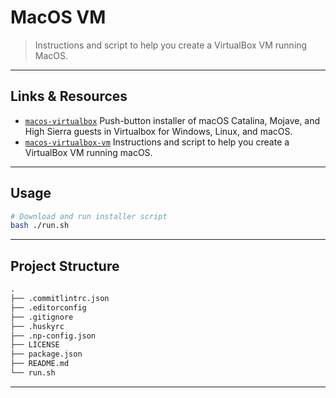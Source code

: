 # MacOS VM

> Instructions and script to help you create a VirtualBox VM running MacOS.

---

## Links & Resources

* [`macos-virtualbox`](https://github.com/myspaghetti/macos-virtualbox) Push-button installer of macOS Catalina, Mojave, and High Sierra guests in Virtualbox for Windows, Linux, and macOS.
* [`macos-virtualbox-vm`](https://github.com/geerlingguy/macos-virtualbox-vm) Instructions and script to help you create a VirtualBox VM running macOS.

---

## Usage

```bash
# Download and run installer script
bash ./run.sh
```

---

## Project Structure

```md
.
├── .commitlintrc.json
├── .editorconfig
├── .gitignore
├── .huskyrc
├── .np-config.json
├── LICENSE
├── package.json
├── README.md
└── run.sh
```

---
